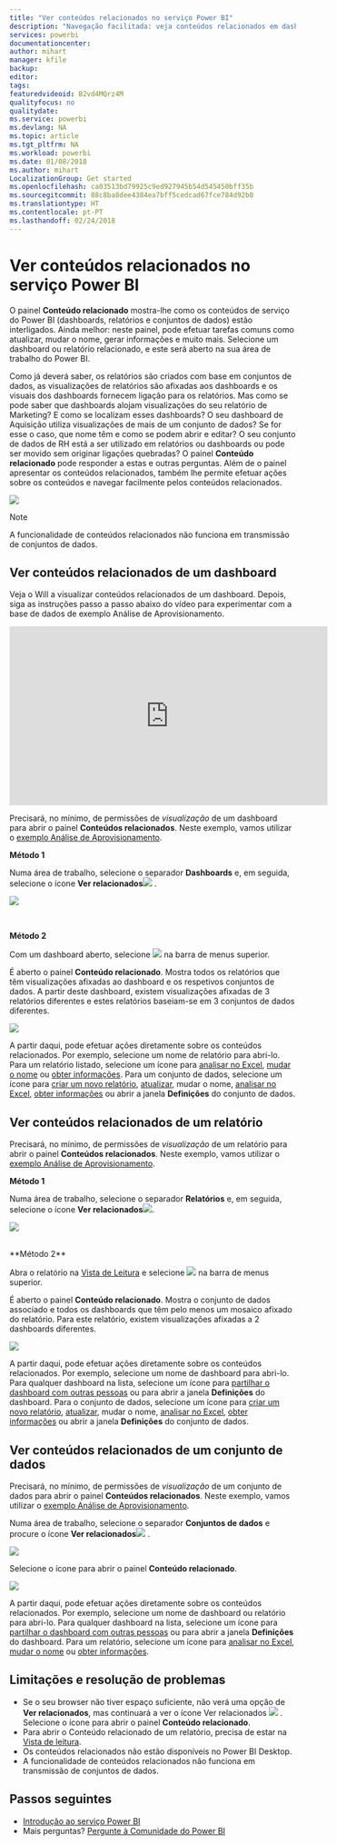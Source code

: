 ```yaml
---
title: "Ver conteúdos relacionados no serviço Power BI"
description: "Navegação facilitada: veja conteúdos relacionados em dashboards, relatórios e conjuntos de dados"
services: powerbi
documentationcenter: 
author: mihart
manager: kfile
backup: 
editor: 
tags: 
featuredvideoid: B2vd4MQrz4M
qualityfocus: no
qualitydate: 
ms.service: powerbi
ms.devlang: NA
ms.topic: article
ms.tgt_pltfrm: NA
ms.workload: powerbi
ms.date: 01/08/2018
ms.author: mihart
LocalizationGroup: Get started
ms.openlocfilehash: ca03513bd79925c9ed927945b54d545450bff35b
ms.sourcegitcommit: 88c8ba8dee4384ea7bff5cedcad67fce784d92b0
ms.translationtype: HT
ms.contentlocale: pt-PT
ms.lasthandoff: 02/24/2018
---
```

# <a name="view-related-content-in-power-bi-service"></a>Ver conteúdos relacionados no serviço Power BI
O painel **Conteúdo relacionado** mostra-lhe como os conteúdos de serviço do Power BI (dashboards, relatórios e conjuntos de dados) estão interligados.  Ainda melhor: neste painel, pode efetuar tarefas comuns como atualizar, mudar o nome, gerar informações e muito mais. Selecione um dashboard ou relatório relacionado, e este será aberto na sua área de trabalho do Power BI.   

Como já deverá saber, os relatórios são criados com base em conjuntos de dados, as visualizações de relatórios são afixadas aos dashboards e os visuais dos dashboards fornecem ligação para os relatórios. Mas como se pode saber que dashboards alojam visualizações do seu relatório de Marketing? E como se localizam esses dashboards? O seu dashboard de Aquisição utiliza visualizações de mais de um conjunto de dados? Se for esse o caso, que nome têm e como se podem abrir e editar? O seu conjunto de dados de RH está a ser utilizado em relatórios ou dashboards ou pode ser movido sem originar ligações quebradas? O painel **Conteúdo relacionado** pode responder a estas e outras perguntas.  Além de o painel apresentar os conteúdos relacionados, também lhe permite efetuar ações sobre os conteúdos e navegar facilmente pelos conteúdos relacionados.

![](media/service-related-content/power-bi-view-related-dashboard-new.png)

> [!NOTE]
> A funcionalidade de conteúdos relacionados não funciona em transmissão de conjuntos de dados.
> 
> 

## <a name="view-related-content-for-a-dashboard"></a>Ver conteúdos relacionados de um dashboard
Veja o Will a visualizar conteúdos relacionados de um dashboard. Depois, siga as instruções passo a passo abaixo do vídeo para experimentar com a base de dados de exemplo Análise de Aprovisionamento.

<iframe width="560" height="315" src="https://www.youtube.com/embed/B2vd4MQrz4M#t=3m05s" frameborder="0" allowfullscreen></iframe>


Precisará, no mínimo, de permissões de *visualização* de um dashboard para abrir o painel **Conteúdos relacionados**. Neste exemplo, vamos utilizar o [exemplo Análise de Aprovisionamento](sample-procurement.md).

**Método 1**

Numa área de trabalho, selecione o separador **Dashboards** e, em seguida, selecione o ícone **Ver relacionados**![](media/service-related-content/power-bi-view-related-icon-new.png)  .

![](media/service-related-content/power-bi-view-related-dash-newer.png)

<br>

**Método 2**

Com um dashboard aberto, selecione ![](media/service-related-content/power-bi-view-related-new.png) na barra de menus superior.

É aberto o painel **Conteúdo relacionado**. Mostra todos os relatórios que têm visualizações afixadas ao dashboard e os respetivos conjuntos de dados. A partir deste dashboard, existem visualizações afixadas de 3 relatórios diferentes e estes relatórios baseiam-se em 3 conjuntos de dados diferentes.

![](media/service-related-content/power-bi-view-related-dashboard-new.png)

A partir daqui, pode efetuar ações diretamente sobre os conteúdos relacionados.  Por exemplo, selecione um nome de relatório para abri-lo.  Para um relatório listado, selecione um ícone para [analisar no Excel](service-analyze-in-excel.md), [mudar o nome](service-rename.md) ou [obter informações](service-insights.md). Para um conjunto de dados, selecione um ícone para [criar um novo relatório](service-report-create-new.md), [atualizar](refresh-data.md), mudar o nome, [analisar no Excel](service-analyze-in-excel.md), [obter informações](service-insights.md) ou abrir a janela **Definições** do conjunto de dados.  

## <a name="view-related-content-for-a-report"></a>Ver conteúdos relacionados de um relatório
Precisará, no mínimo, de permissões de *visualização* de um relatório para abrir o painel **Conteúdos relacionados**. Neste exemplo, vamos utilizar o [exemplo Análise de Aprovisionamento](sample-procurement.md).

**Método 1**

Numa área de trabalho, selecione o separador **Relatórios** e, em seguida, selecione o ícone **Ver relacionados**![](media/service-related-content/power-bi-view-related-icon-new.png).

![](media/service-related-content/power-bi-view-related-report-newer.png)

<br>
**Método 2**

Abra o relatório na [Vista de Leitura](service-reading-view-and-editing-view.md) e selecione ![](media/service-related-content/power-bi-view-related-new.png) na barra de menus superior.

É aberto o painel **Conteúdo relacionado**. Mostra o conjunto de dados associado e todos os dashboards que têm pelo menos um mosaico afixado do relatório. Para este relatório, existem visualizações afixadas a 2 dashboards diferentes.

![](media/service-related-content/power-bi-view-related-report.png)

A partir daqui, pode efetuar ações diretamente sobre os conteúdos relacionados.  Por exemplo, selecione um nome de dashboard para abri-lo.  Para qualquer dashboard na lista, selecione um ícone para [partilhar o dashboard com outras pessoas](service-share-dashboards.md) ou para abrir a janela **Definições** do dashboard. Para o conjunto de dados, selecione um ícone para [criar um novo relatório](service-report-create-new.md), [atualizar](refresh-data.md), mudar o nome, [analisar no Excel](service-analyze-in-excel.md), [obter informações](service-insights.md) ou abrir a janela **Definições** do conjunto de dados.  

## <a name="view-related-content-for-a-dataset"></a>Ver conteúdos relacionados de um conjunto de dados
Precisará, no mínimo, de permissões de *visualização* de um conjunto de dados para abrir o painel **Conteúdos relacionados**. Neste exemplo, vamos utilizar o [exemplo Análise de Aprovisionamento](sample-procurement.md).

Numa área de trabalho, selecione o separador **Conjuntos de dados** e procure o ícone **Ver relacionados**![](media/service-related-content/power-bi-view-related-icon-new.png)  .

![](media/service-related-content/power-bi-view-related-dataset-newer.png)

Selecione o ícone para abrir o painel **Conteúdo relacionado**.

![](media/service-related-content/power-bi-datasets.png)

A partir daqui, pode efetuar ações diretamente sobre os conteúdos relacionados.  Por exemplo, selecione um nome de dashboard ou relatório para abri-lo.  Para qualquer dashboard na lista, selecione um ícone para [partilhar o dashboard com outras pessoas](service-share-dashboards.md) ou para abrir a janela **Definições** do dashboard. Para um relatório, selecione um ícone para [analisar no Excel](service-analyze-in-excel.md), [mudar o nome](service-rename.md) ou [obter informações](service-insights.md).  

## <a name="limitations-and-troubleshooting"></a>Limitações e resolução de problemas
* Se o seu browser não tiver espaço suficiente, não verá uma opção de **Ver relacionados**, mas continuará a ver o ícone Ver relacionados ![](media/service-related-content/power-bi-view-related-icon-new.png)  . Selecione o ícone para abrir o painel **Conteúdo relacionado**.
* Para abrir o Conteúdo relacionado de um relatório, precisa de estar na [Vista de leitura](service-reading-view-and-editing-view.md).
* Os conteúdos relacionados não estão disponíveis no Power BI Desktop.
* A funcionalidade de conteúdos relacionados não funciona em transmissão de conjuntos de dados.

## <a name="next-steps"></a>Passos seguintes
* [Introdução ao serviço Power BI](service-get-started.md)
* Mais perguntas? [Pergunte à Comunidade do Power BI](http://community.powerbi.com/)

